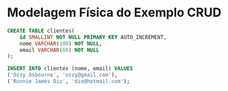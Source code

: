 # Modelagem Física do Exemplo CRUD

```sql
CREATE TABLE clientes(
    id SMALLINT NOT NULL PRIMARY KEY AUTO_INCREMENT,
    nome VARCHAR(100) NOT NULL,
    email VARCHAR(60) NOT NULL
);
```

```sql
INSERT INTO clientes (nome, email) VALUES
('Ozzy Osbourne', 'ozzy@gmail.com'),
('Ronnie James Dio', 'dio@hotmail.com');
```















